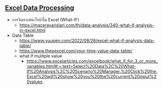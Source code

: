## [Excel Data Processing](./excel/excel_with_data)
- การวิเคราะห์อะไรถ้าใน Excel (What-IF) 
  - https://macerayarislari.com/th/data-analysis/340-what-if-analysis-in-excel.html
- Data Table 
  - https://www.yuupen.com/2022/09/26/excel-what-if-analysis-data-table/
  - https://www.thepexcel.com/your-time-value-data-table/
  - what if mulitple value
    - https://www.excelarticles.com/excelbook/what_if_for_3_or_more_variables.html#:~:text=Select%20Data%2C%20What-If%20Analysis%2C%20Scenario%20Manager.%20Click%20the,Excel%20will%20show%20you%20the%20current%20input%20values.

